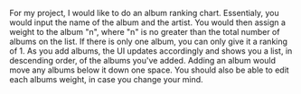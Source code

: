 For my project, I would like to do an album ranking chart. Essentialy, you would input the name of the album and the artist. You would then assign a weight to the album "n", where "n" is no greater than the total number of albums on the list. If there is only one album, you can only give it a ranking of 1. As you add albums, the UI updates accordingly and shows you a list, in descending order, of the albums you've added. Adding an album would move any albums below it down one space. You should also be able to edit each albums weight, in case you change your mind.  
